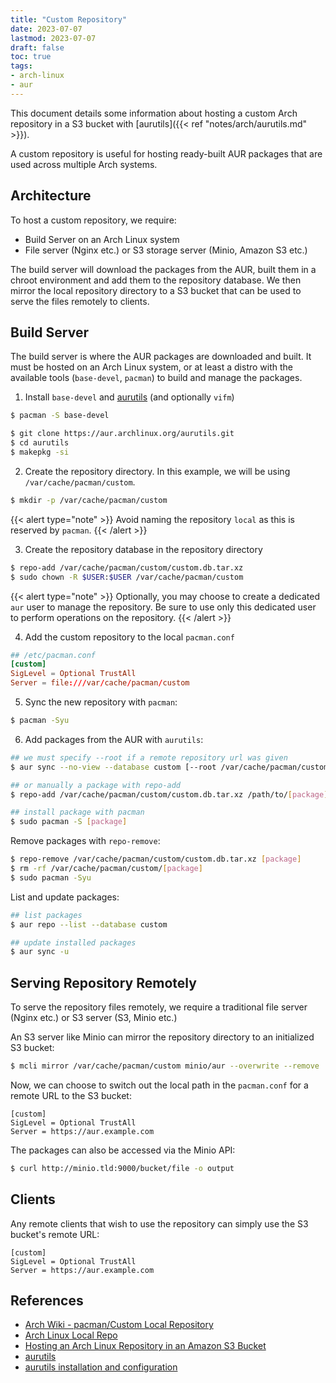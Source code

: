 ```yaml
---
title: "Custom Repository"
date: 2023-07-07
lastmod: 2023-07-07
draft: false
toc: true
tags:
- arch-linux
- aur
---
```


This document details some information about hosting a custom Arch repository in
a S3 bucket with [aurutils]({{< ref "notes/arch/aurutils.md" >}}).

A custom repository is useful for hosting ready-built AUR packages that are used
across multiple Arch systems.

## Architecture

To host a custom repository, we require:

- Build Server on an Arch Linux system
- File server (Nginx etc.) or S3 storage server (Minio, Amazon S3 etc.)

The build server will download the packages from the AUR, built them in a chroot
environment and add them to the repository database. We then mirror the local
repository directory to a S3 bucket that can be used to serve the files
remotely to clients.

## Build Server

The build server is where the AUR packages are downloaded and built. It must be
hosted on an Arch Linux system, or at least a distro with the available tools
(`base-devel`, `pacman`) to build and manage the packages.

1. Install `base-devel` and [aurutils](https://github.com/AladW/aurutils) (and
   optionally `vifm`)

```bash
$ pacman -S base-devel

$ git clone https://aur.archlinux.org/aurutils.git
$ cd aurutils
$ makepkg -si
```

2. Create the repository directory. In this example, we will be using
   `/var/cache/pacman/custom`.

```bash
$ mkdir -p /var/cache/pacman/custom
```

{{< alert type="note" >}}
Avoid naming the repository `local` as this is reserved by `pacman`.
{{< /alert >}}

3. Create the repository database in the repository directory

```bash
$ repo-add /var/cache/pacman/custom/custom.db.tar.xz
$ sudo chown -R $USER:$USER /var/cache/pacman/custom
```

{{< alert type="note" >}}
Optionally, you may choose to create a dedicated `aur` user to manage the
repository. Be sure to use only this dedicated user to perform operations on the
repository.
{{< /alert >}}

4. Add the custom repository to the local `pacman.conf`

```conf
## /etc/pacman.conf
[custom]
SigLevel = Optional TrustAll
Server = file:///var/cache/pacman/custom
```

5. Sync the new repository with `pacman`:

```bash
$ pacman -Syu
```

6. Add packages from the AUR with `aurutils`:

```bash
## we must specify --root if a remote repository url was given
$ aur sync --no-view --database custom [--root /var/cache/pacman/custom] [package]

## or manually a package with repo-add
$ repo-add /var/cache/pacman/custom/custom.db.tar.xz /path/to/[package].pkg.tar.zst

## install package with pacman
$ sudo pacman -S [package]
```

Remove packages with `repo-remove`:

```bash
$ repo-remove /var/cache/pacman/custom/custom.db.tar.xz [package]
$ rm -rf /var/cache/pacman/custom/[package]
$ sudo pacman -Syu
```

List and update packages:

```bash
## list packages
$ aur repo --list --database custom

## update installed packages
$ aur sync -u
```

## Serving Repository Remotely

To serve the repository files remotely, we require a traditional file server
(Nginx etc.) or S3 server (S3, Minio etc.)

An S3 server like Minio can mirror the repository directory to an initialized S3
bucket:

```bash
$ mcli mirror /var/cache/pacman/custom minio/aur --overwrite --remove
```

Now, we can choose to switch out the local path in the `pacman.conf` for a
remote URL to the S3 bucket:

```
[custom]
SigLevel = Optional TrustAll
Server = https://aur.example.com
```

The packages can also be accessed via the Minio API:

```bash
$ curl http://minio.tld:9000/bucket/file -o output
```

## Clients

Any remote clients that wish to use the repository can simply use the S3
bucket's remote URL:

```
[custom]
SigLevel = Optional TrustAll
Server = https://aur.example.com
```

## References
- [Arch Wiki - pacman/Custom Local
  Repository](https://wiki.archlinux.org/title/Pacman/Tips_and_tricks##Custom_local_repository)
- [Arch Linux Local
  Repo](https://blog.cavelab.dev/2023/02/arch-linux-local-repo/##aur-build-server)
- [Hosting an Arch Linux Repository in an Amazon S3
  Bucket](https://disconnected.systems/blog/archlinux-repo-in-aws-bucket/##dependencies)
- [aurutils](https://github.com/AladW/aurutils)
- [aurutils installation and
  configuration](https://gist.github.com/geosharma/afe1ea9ebe58cb67aaaba62a0d47bc7a)
